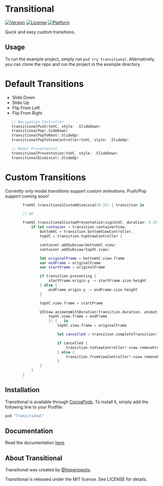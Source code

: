 # Transitional

[![Version](https://img.shields.io/cocoapods/v/Transitional.svg?style=flat)](http://cocoadocs.org/docsets/Transitional)
[![License](https://img.shields.io/cocoapods/l/Transitional.svg?style=flat)](http://cocoadocs.org/docsets/Transitional)
[![Platform](https://img.shields.io/cocoapods/p/Transitional.svg?style=flat)](http://cocoadocs.org/docsets/Transitional)

Quick and easy custom transitions.

## Usage

To run the example project, simply run `pod try transitional`. Alternatively, you can clone the repo and run the project in the example directory.

# Default Transitions

* Slide Down
* Slide Up
* Flip From Left
* Flip From Right

```swift
   // Navigation Controller
   transitionalPush(toVC, style: .SlideDown)
   transitionalPop(.SideDown)
   transitionalPopToRoot(.SlideUp)
   transitionalPopToViewController(toVC, style: .SlideUp)

   // Modal Presentation
   transitionalPresentation(toVC, style: .SlideDown)
   transitionalDismissal(.SlideUp)
```

# Custom Transitions

Currently only modal transitions support custom animations. Push/Pop support coming soon!

```swift
        fromVC.transitionalCustomDismissal(0.35) { transition in

        // OR

        fromVC.transitionalCustomPresentation(signInVC, duration: 0.35) { transition in
            if let container = transition.containerView,
                bottomVC = transition.bottomViewController,
                topVC = transition.topViewController {

                container.addSubview(bottomVC.view)
                container.addSubview(topVC.view)

                let originalFrame = bottomVC.view.frame
                var endFrame = originalFrame
                var startFrame = originalFrame

                if transition.presenting {
                    startFrame.origin.y -= startFrame.size.height
                } else {
                    endFrame.origin.y -= endFrame.size.height
                }

                topVC.view.frame = startFrame

                UIView.animateWithDuration(transition.duration, animations: {
                    topVC.view.frame = endFrame
                    }) { _ in
                        topVC.view.frame = originalFrame

                        let cancelled = transition.completeTransition()

                        if cancelled {
                            transition.toViewController?.view.removeFromSuperview()
                        } else {
                            transition.fromViewController?.view.removeFromSuperview()
                        }
                }
            }
        }
```

## Installation

Transitional is available through [CocoaPods](http://cocoapods.org). To install
it, simply add the following line to your Podfile:

```ruby
pod "Transitional"
```

## Documentation

Read the documentation [here](http://cocoadocs.org/docsets/Transitional).

## About Transitional

Transitional was created by [@Imperiopolis](https://twitter.com/Imperiopolis).

Transitional is released under the MIT license. See LICENSE for details.
